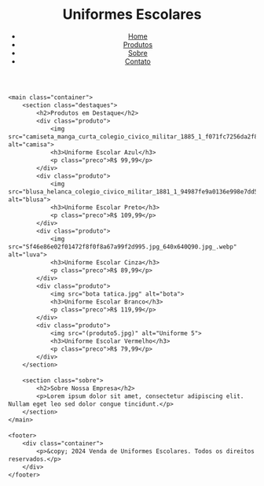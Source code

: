 <!DOCTYPE html>
<html lang="pt-br">
<head>
    <meta charset="UTF-8">
    <meta name="viewport" content="width=device-width, initial-scale=1.0">
    <title>Venda de Uniformes Escolares</title>
    <link rel="stylesheet" href="styles.css">
</head>
<body>
    <header>
        <div class="container">
            <h1>Uniformes Escolares</h1>
            <nav>
                <ul>
                    <li><a href="#">Home</a></li>
                    <li><a href="#">Produtos</a></li>
                    <li><a href="#">Sobre</a></li>
                    <li><a href="#">Contato</a></li>
                </ul>
            </nav>
        </div>
    </header>

    <main class="container">
        <section class="destaques">
            <h2>Produtos em Destaque</h2>
            <div class="produto">
                <img src="camiseta_manga_curta_colegio_civico_militar_1885_1_f071fc7256da2f8c2ed5ff52b3252a63.webp" alt="camisa">
                <h3>Uniforme Escolar Azul</h3>
                <p class="preco">R$ 99,99</p>
            </div>
            <div class="produto">
                <img src="blusa_helanca_colegio_civico_militar_1881_1_94987fe9a0136e998e7dd5e5ca58e221.webp" alt="blusa">
                <h3>Uniforme Escolar Preto</h3>
                <p class="preco">R$ 109,99</p>
            </div>
            <div class="produto">
                <img src="Sf46e86e02f01472f8f0f8a67a99f2d995.jpg_640x640Q90.jpg_.webp" alt="luva">
                <h3>Uniforme Escolar Cinza</h3>
                <p class="preco">R$ 89,99</p>
            </div>
            <div class="produto">
                <img src="bota tatica.jpg" alt="bota">
                <h3>Uniforme Escolar Branco</h3>
                <p class="preco">R$ 119,99</p>
            </div>
            <div class="produto">
                <img src="(produto5.jpg)" alt="Uniforme 5">
                <h3>Uniforme Escolar Vermelho</h3>
                <p class="preco">R$ 79,99</p>
            </div>
        </section>

        <section class="sobre">
            <h2>Sobre Nossa Empresa</h2>
            <p>Lorem ipsum dolor sit amet, consectetur adipiscing elit. Nullam eget leo sed dolor congue tincidunt.</p>
        </section>
    </main>

    <footer>
        <div class="container">
            <p>&copy; 2024 Venda de Uniformes Escolares. Todos os direitos reservados.</p>
        </div>
    </footer>
</body>
</html>
